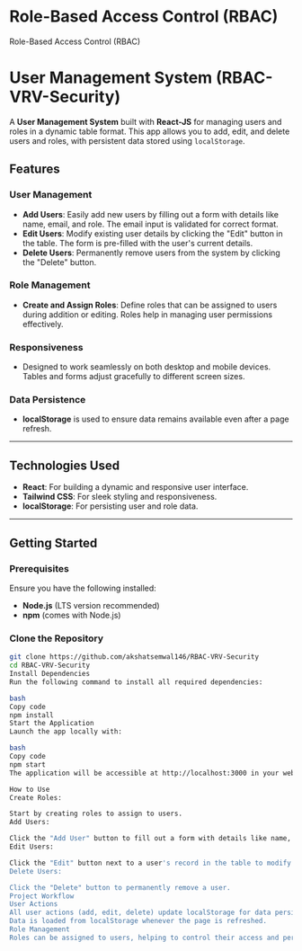#  Role-Based Access Control (RBAC) 
 Role-Based Access Control (RBAC)
# User Management System (RBAC-VRV-Security)

A **User Management System** built with **React-JS** for managing users and roles in a dynamic table format. This app allows you to add, edit, and delete users and roles, with persistent data stored using `localStorage`.

## Features

### User Management
- **Add Users**: Easily add new users by filling out a form with details like name, email, and role. The email input is validated for correct format.
- **Edit Users**: Modify existing user details by clicking the "Edit" button in the table. The form is pre-filled with the user's current details.
- **Delete Users**: Permanently remove users from the system by clicking the "Delete" button.

### Role Management
- **Create and Assign Roles**: Define roles that can be assigned to users during addition or editing. Roles help in managing user permissions effectively.

### Responsiveness
- Designed to work seamlessly on both desktop and mobile devices. Tables and forms adjust gracefully to different screen sizes.

### Data Persistence
- **localStorage** is used to ensure data remains available even after a page refresh.

---

## Technologies Used
- **React**: For building a dynamic and responsive user interface.
- **Tailwind CSS**: For sleek styling and responsiveness.
- **localStorage**: For persisting user and role data.

---

## Getting Started

### Prerequisites
Ensure you have the following installed:
- **Node.js** (LTS version recommended)
- **npm** (comes with Node.js)

### Clone the Repository
```bash
git clone https://github.com/akshatsemwal146/RBAC-VRV-Security
cd RBAC-VRV-Security
Install Dependencies
Run the following command to install all required dependencies:

bash
Copy code
npm install
Start the Application
Launch the app locally with:

bash
Copy code
npm start
The application will be accessible at http://localhost:3000 in your web browser.

How to Use
Create Roles:

Start by creating roles to assign to users.
Add Users:

Click the "Add User" button to fill out a form with details like name, email, role, and status.
Edit Users:

Click the "Edit" button next to a user's record in the table to modify their details.
Delete Users:

Click the "Delete" button to permanently remove a user.
Project Workflow
User Actions
All user actions (add, edit, delete) update localStorage for data persistence.
Data is loaded from localStorage whenever the page is refreshed.
Role Management
Roles can be assigned to users, helping to control their access and permissions.
